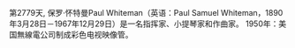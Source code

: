 第2779天, 保罗·怀特曼Paul Whiteman（英语：Paul Samuel Whiteman，1890年3月28日－1967年12月29日）是一名指挥家、小提琴家和作曲家。
1950年：美国無線電公司制成彩色电视映像管。